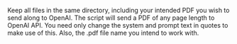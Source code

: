 Keep all files in the same directory, including your intended PDF you wish to send along to OpenAI. The script will send a PDF of any page length to OpenAI API. You need only change the system and prompt text in quotes to make use of this. Also, the .pdf file name you intend to work with. 